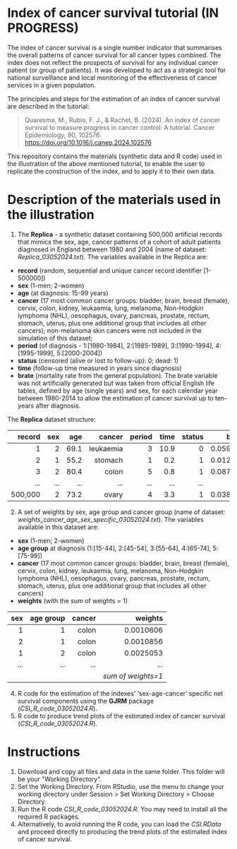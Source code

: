 # Index of cancer survival tutorial (IN PROGRESS)

The index of cancer survival is a single number indicator that summarises the overall patterns of cancer survival for all cancer types combined. The index does not reflect the prospects of survival for any individual cancer patient (or group of patients). It was developed to act as a strategic tool for national surveillance and local monitoring of the effectiveness of cancer services in a given population. 

The principles and steps for the estimation of an index of cancer survival are described in the tutorial:
> Quaresma, M., Rubio, F. J., & Rachet, B. (2024). An index of cancer survival to measure progress in cancer control: A tutorial. Cancer Epidemiology, 90, 102576. https://doi.org/10.1016/j.canep.2024.102576

This repository contains the materials (synthetic data and R code) used in the illustration of the above mentioned tutorial, to enable the user to replicate the construction of the index, and to apply it to their own data. 

# Description of the materials used in the illustration

1. The **Replica** - a synthetic dataset containing 500,000 artificial records that mimics the sex, age, cancer patterns of a cohort of adult patients diagnosed in England between 1980 and 2004 (name of dataset: *Replica_03052024.txt*). The variables available in the Replica are: 
  -	**record** (random, sequential and unique cancer record identifier [1-500000])
  -	**sex** (1-men; 2-women)
  -	**age** (at diagnosis: 15-99 years) 
  -	**cancer** (17 most common cancer groups: bladder, brain, breast (female), cervix, colon, kidney, leukaemia, lung, melanoma, Non-Hodgkin lymphoma (NHL), oesophagus, ovary, pancreas, prostate, rectum, stomach, uterus, plus one additional group that includes all other cancers); non-melanoma skin cancers were not included in the simulation of this dataset; 
  -	**period** (of diagnosis - 1:[1980-1984], 2:[1985-1989], 3:[1990-1994], 4:[1995-1999], 5:[2000-2004])
  -	**status** (censored (alive or lost to follow-up): 0; dead: 1)
  -	**time** (follow-up time measured in years since diagnosis)
  -	**brate** (mortality rate from the general population). The brate variable was not artificially generated but was taken from official English life tables, defined by age (single years) and sex, for each calendar year between 1980-2014 to allow the estimation of cancer survival up to ten-years after diagnosis.

The **Replica** dataset structure:

  | record | sex | age | cancer | period | time | status | brate |
  | ---: | ---: | ---: | ---: | ---: | ---: | ---: | ---: |
  | 1 | 2 | 69.1 | leukaemia | 3 | 10.9 | 0 | 0.059581 |
  | 2 | 1 | 55.2 | stomach | 1 | 0.2 | 1 | 0.012124 |
  | 3 | 2 | 80.4 | colon | 5 | 0.8 | 1 | 0.087427 |
  | ... | ... | ... | ... | ... | ... | ... | ... |
  | 500,000 | 2 | 73.2 | ovary | 4 | 3.3 | 1 | 0.038503|

2. A set of weights by sex, age group and cancer group (name of dataset: *weights_cancer_age_sex_specific_03052024.txt*). The variables available in this dataset are:
  - **sex** (1-men; 2-women)
  - **age group** at diagnosis (1:[15-44], 2:[45-54], 3:[55-64], 4:[65-74], 5:[75-99])
  - **cancer** (17 most common cancer groups: bladder, brain, breast (female), cervix, colon, kidney, leukaemia, lung, melanoma, Non-Hodgkin lymphoma (NHL), oesophagus, ovary, pancreas, prostate, rectum, stomach, uterus, plus one additional group that includes all other cancers)
  - **weights** (with the sum of weights = 1)

  | sex | age group | cancer | weights | 
  | ---: | ---: | ---: | ---: | 
  | 1 | 1 | colon | 0.0010606 | 
  | 2 | 1 | colon | 0.0010856 | 
  | 1 | 2 | colon | 0.0025053 | 
  | ... | ... | ... | ... | 
  |  | | | *sum of weights=1* | 

4. R code for the estimation of the indexes' ‘sex-age-cancer’ specific net survival components using the **GJRM** package (*CSI_R_code_03052024.R*).
5. R code to produce trend plots of the estimated index of cancer survival (*CSI_R_code_03052024.R*).

# Instructions

1. Download and copy all files and data in the same folder. This folder will be your "Working Directory".
2. Set the Working Directory. From RStudio, use the menu to change your working directory under Session > Set Working Directory > Choose Directory.
3. Run the R code *CSI_R_code_03052024.R*. You may need to install all the required R packages. 
4. Alternatively, to avoid running the R code, you can load the *CSI.RData* and proceed directly to producing the trend plots of the estimated index of cancer survival.
